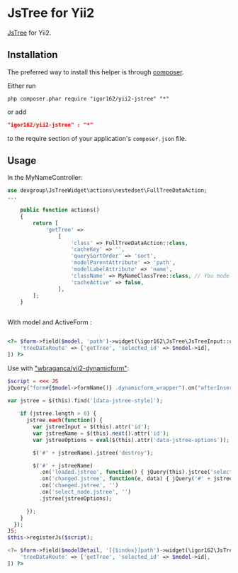 JsTree for Yii2
===============

[JsTree](http://www.jstree.com/) for Yii2.

Installation
------------
The preferred way to install this helper is through [composer](http://getcomposer.org/download/).

Either run

```
php composer.phar require "igor162/yii2-jstree" "*"
```

or add

```json
"igor162/yii2-jstree" : "*"
```

to the require section of your application's `composer.json` file.


Usage
-----

In the MyNameController:
```php
use devgroup\JsTreeWidget\actions\nestedset\FullTreeDataAction;
...

    public function actions()
    {
        return [
            'getTree' =>
                [
                    'class' => FullTreeDataAction::class,
                    'cacheKey' => '',
                    'querySortOrder' => 'sort',
                    'modelParentAttribute' => 'path',
                    'modelLabelAttribute' => 'name',
                    'className' => MyNameClassTree::class, // You model class name
                    'cacheActive' => false,
                ],
        ];
    }
    
```
With model and ActiveForm :
```php

<?= $form->field($model, 'path')->widget(\igor162\JsTree\JsTreeInput::className(), [
	'treeDataRoute' => ['getTree', 'selected_id' => $model->id],
]) ?>

```

Use with ["wbraganca/yii2-dynamicform"](https://github.com/wbraganca/yii2-dynamicform):
```php
$script = <<< JS
jQuery("form#{$model->formName()} .dynamicform_wrapper").on("afterInsert", function(e, item) {

var jstree = $(this).find('[data-jstree-style]'); 
       
    if (jstree.length > 0) {
      jstree.each(function() {
        var jstreeInput = $(this).attr('id');
        var jstreeName = $(this).next().attr('id');
        var jstreeOptions = eval($(this).attr('data-jstree-options'));

        $('#' + jstreeName).jstree('destroy');

        $('#' + jstreeName)
          .on('loaded.jstree', function() { jQuery(this).jstree('select_node', jQuery('#' + jstreeInput).val().split(','), true); })
          .on('changed.jstree', function(e, data) { jQuery('#' + jstreeInput).val(data.selected.join()); })
          .on('changed.jstree', '')
          .on('select_node.jstree', '')
          .jstree(jstreeOptions);

      });
    }
  });
JS;
$this->registerJs($script);

<?= $form->field($modelDetail, '[{$index}]path')->widget(\igor162\JsTree\JsTreeInput::className(), [
	'treeDataRoute' => ['getTree', 'selected_id' => $model->id],
]) ?>

```
